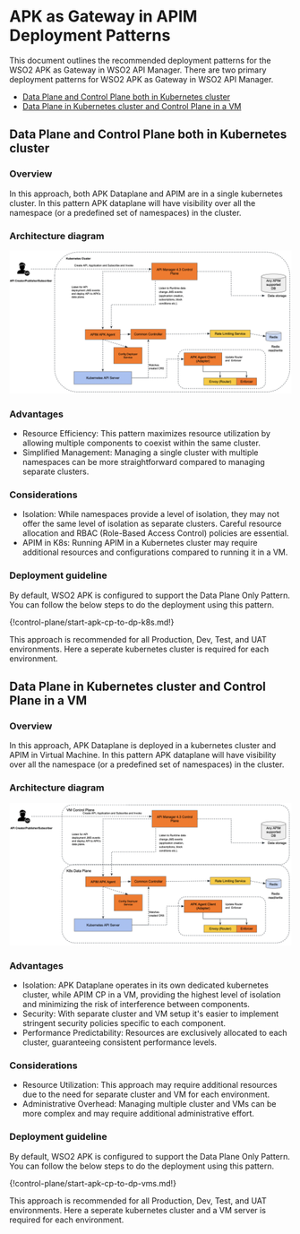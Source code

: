 # APK as Gateway in APIM Deployment Patterns

This document outlines the recommended deployment patterns for the WSO2 APK as Gateway in WSO2 API Manager. There are two primary deployment patterns for WSO2 APK as Gateway in WSO2 API Manager.

* [Data Plane and Control Plane both in Kubernetes cluster](#data-plane-and-control-plane-both-in-kubernetes-cluster)
* [Data Plane in Kubernetes cluster and Control Plane in a VM](#data-plane-in-kubernetes-cluster-and-control-plane-in-a-vm)

## Data Plane and Control Plane both in Kubernetes cluster

### Overview

In this approach, both APK Dataplane and APIM are in a single kubernetes cluster. In this pattern APK dataplane will have visibility over all the namespace (or a predefined set of namespaces) in the cluster.

### Architecture diagram

[![apk_cp_to_dp](../../assets/img/deployment-patterns/APK_CP_TO_DP_K8s.png)](../../assets/img/deployment-patterns/APK_CP_TO_DP_K8s.png)

### Advantages

* Resource Efficiency: This pattern maximizes resource utilization by allowing multiple components to coexist within the same cluster.
* Simplified Management: Managing a single cluster with multiple namespaces can be more straightforward compared to managing separate clusters.

### Considerations

* Isolation: While namespaces provide a level of isolation, they may not offer the same level of isolation as separate clusters. Careful resource allocation and RBAC (Role-Based Access Control) policies are essential.
* APIM in K8s: Running APIM in a Kubernetes cluster may require additional resources and configurations compared to running it in a VM.

### Deployment guideline

By default, WSO2 APK is configured to support the Data Plane Only Pattern. You can follow the below steps to do the deployment using this pattern. 

{!control-plane/start-apk-cp-to-dp-k8s.md!}


This approach is recommended for all Production, Dev, Test, and UAT environments. Here a seperate kubernetes cluster is required for each environment.


## Data Plane in Kubernetes cluster and Control Plane in a VM

### Overview

In this approach, APK Dataplane is deployed in a kubernetes cluster and APIM in Virtual Machine. In this pattern APK dataplane will have visibility over all the namespace (or a predefined set of namespaces) in the cluster.

### Architecture diagram

[![ap_cp_to_dp_vms](../../assets/img/deployment-patterns/APK_CP_TO_DP_VMs.png)](../../assets/img/deployment-patterns/APK_CP_TO_DP_VMs.png)

### Advantages

* Isolation: APK Dataplane operates in its own dedicated kubernetes cluster, while APIM CP in a VM, providing the highest level of isolation and minimizing the risk of interference between components.
* Security: With separate cluster and VM setup it's easier to implement stringent security policies specific to each component.
* Performance Predictability: Resources are exclusively allocated to each cluster, guaranteeing consistent performance levels.

### Considerations

* Resource Utilization: This approach may require additional resources due to the need for separate cluster and VM for each environment.
* Administrative Overhead: Managing multiple cluster and VMs can be more complex and may require additional administrative effort.

### Deployment guideline

By default, WSO2 APK is configured to support the Data Plane Only Pattern. You can follow the below steps to do the deployment using this pattern.

{!control-plane/start-apk-cp-to-dp-vms.md!}


This approach is recommended for all Production, Dev, Test, and UAT environments. Here a seperate kubernetes cluster and a VM server is required for each environment.
